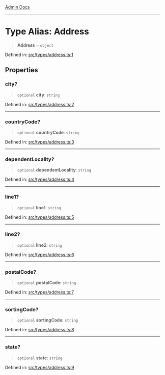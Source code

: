 [Admin Docs](/)

---

# Type Alias: Address

> **Address** = `object`

Defined in: [src/types/address.ts:1](https://github.com/PalisadoesFoundation/talawa-admin/blob/main/src/types/address.ts#L1)

## Properties

### city?

> `optional` **city**: `string`

Defined in: [src/types/address.ts:2](https://github.com/PalisadoesFoundation/talawa-admin/blob/main/src/types/address.ts#L2)

---

### countryCode?

> `optional` **countryCode**: `string`

Defined in: [src/types/address.ts:3](https://github.com/PalisadoesFoundation/talawa-admin/blob/main/src/types/address.ts#L3)

---

### dependentLocality?

> `optional` **dependentLocality**: `string`

Defined in: [src/types/address.ts:4](https://github.com/PalisadoesFoundation/talawa-admin/blob/main/src/types/address.ts#L4)

---

### line1?

> `optional` **line1**: `string`

Defined in: [src/types/address.ts:5](https://github.com/PalisadoesFoundation/talawa-admin/blob/main/src/types/address.ts#L5)

---

### line2?

> `optional` **line2**: `string`

Defined in: [src/types/address.ts:6](https://github.com/PalisadoesFoundation/talawa-admin/blob/main/src/types/address.ts#L6)

---

### postalCode?

> `optional` **postalCode**: `string`

Defined in: [src/types/address.ts:7](https://github.com/PalisadoesFoundation/talawa-admin/blob/main/src/types/address.ts#L7)

---

### sortingCode?

> `optional` **sortingCode**: `string`

Defined in: [src/types/address.ts:8](https://github.com/PalisadoesFoundation/talawa-admin/blob/main/src/types/address.ts#L8)

---

### state?

> `optional` **state**: `string`

Defined in: [src/types/address.ts:9](https://github.com/PalisadoesFoundation/talawa-admin/blob/main/src/types/address.ts#L9)
